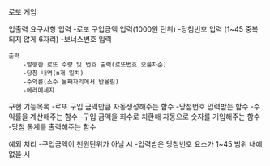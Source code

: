 로또 게임

입출력 요구사항
    입력
        -로또 구입금액 입력(1000원 단위)
        -당첨번호 입력 (1~45 중복되지 않게 6자리)
        -보너스번호 입력

    출력
        -발행한 로또 수량 및 번호 출력(로또번호 오름차순)
        -당첨 내역(n개 일치)
        -수익률(소수 둘째자리에서 반올림)
        -에러메세지


구현 기능목록
    -로또 구입 금액만큼 자동생성해주는 함수
    -당첨번호 입력받는 함수
    -수익률을 계산해주는 함수
    -구입 금액을 회수로 치환해 자동으로 숫자를 기입해주는 함수
    -당첨 통계를 출력해주는 함수


예외 처리
    -구입금액이 천원단위가 아닐 시
    -입력받은 당첨번호 요소가 1~45 범위 내에 없을 시